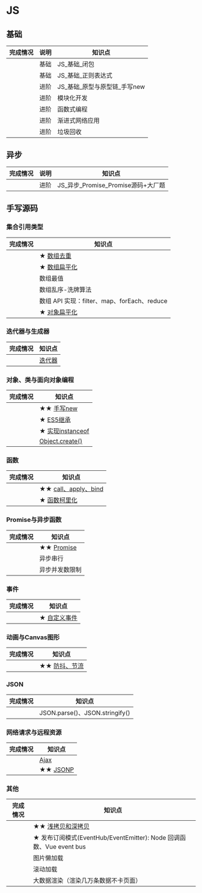# JS
## 基础

| 完成情况 | 说明 | 知识点 |
| - | - | - |
|   | 基础  | JS_基础_闭包 |
|   | 基础  | JS_基础_正则表达式 |
|   | 进阶  | JS_基础_原型与原型链_手写new |
|   | 进阶  | 模块化开发 |
|   | 进阶  | 函数式编程 |
|   | 进阶  | 渐进式网络应用 |
|   | 进阶  | 垃圾回收 |

## 异步

| 完成情况 | 说明 | 知识点 |
| - | - | - |
|   | 进阶 | JS_异步_Promise_Promise源码+大厂题 |

## 手写源码

### 集合引用类型

| 完成情况 | 知识点 |
| - | - |
|   | ★ [数组去重](https://github.com/XingRenEr/Front-end/blob/master/Javascript/%E6%89%8B%E5%86%99%E6%BA%90%E7%A0%81/%E5%85%B6%E4%BB%96.md#eleven) |
|   | ★ [数组扁平化](https://github.com/XingRenEr/Front-end/blob/master/Javascript/%E6%89%8B%E5%86%99%E6%BA%90%E7%A0%81/%E5%85%B6%E4%BB%96.md#night) |
|   | 数组最值 |
|   | 数组乱序-洗牌算法 |
|   | 数组 API 实现：filter、map、forEach、reduce |
|   | ★ [对象扁平化](https://github.com/XingRenEr/Front-end/blob/master/Javascript/%E6%89%8B%E5%86%99%E6%BA%90%E7%A0%81/%E5%85%B6%E4%BB%96.md#ten) |

### 迭代器与生成器

| 完成情况 | 知识点 |
| - | - |
|   | [迭代器](https://github.com/XingRenEr/Front-end/blob/master/Javascript/%E6%89%8B%E5%86%99%E6%BA%90%E7%A0%81/%E5%85%B6%E4%BB%96.md#seven) |

### 对象、类与面向对象编程

| 完成情况 | 知识点 |
| - | - |
|   | ★★ [手写new](https://github.com/XingRenEr/Front-end/blob/master/Javascript/%E6%89%8B%E5%86%99%E6%BA%90%E7%A0%81/new.md) |
|   | ★ [ES5继承](https://github.com/XingRenEr/Front-end/blob/master/Javascript/%E6%89%8B%E5%86%99%E6%BA%90%E7%A0%81/%E5%85%B6%E4%BB%96.md#four) |
|   | ★ [实现instanceof](https://github.com/XingRenEr/Front-end/blob/master/Javascript/%E6%89%8B%E5%86%99%E6%BA%90%E7%A0%81/%E5%85%B6%E4%BB%96.md#five) |
|   | [Object.create()](https://github.com/XingRenEr/Front-end/blob/master/Javascript/%E6%89%8B%E5%86%99%E6%BA%90%E7%A0%81/%E5%85%B6%E4%BB%96.md#three) |

### 函数

| 完成情况 | 知识点 |
| - | - |
|   | ★★ [call、apply、bind](https://github.com/XingRenEr/Front-end/blob/master/Javascript/%E6%89%8B%E5%86%99%E6%BA%90%E7%A0%81/Promise.md) |
|   | ★ [函数柯里化](https://github.com/XingRenEr/Front-end/blob/master/Javascript/%E6%89%8B%E5%86%99%E6%BA%90%E7%A0%81/%E5%85%B6%E4%BB%96.md#six) |

### Promise与异步函数

| 完成情况 | 知识点 |
| - | - |
|   | ★★ [Promise](https://github.com/XingRenEr/Front-end/blob/master/Javascript/%E6%89%8B%E5%86%99%E6%BA%90%E7%A0%81/Promise.md) |
|   | 异步串行|异步并行 |
|   | 异步并发数限制 |

### 事件

| 完成情况 | 知识点 |
| - | - |
|   | ★ [自定义事件](https://github.com/XingRenEr/Front-end/blob/master/Javascript/%E6%89%8B%E5%86%99%E6%BA%90%E7%A0%81/%E5%85%B6%E4%BB%96.md#two) |

### 动画与Canvas图形

| 完成情况 | 知识点 |
| - | - |
|   | ★★ [防抖、节流](https://github.com/XingRenEr/Front-end/blob/master/Javascript/%E6%89%8B%E5%86%99%E6%BA%90%E7%A0%81/%E9%98%B2%E6%8A%96%E5%92%8C%E8%8A%82%E6%B5%81.md) |

### JSON

| 完成情况 | 知识点 |
| - | - |
|   | JSON.parse()、JSON.stringify() |

### 网络请求与远程资源

| 完成情况 | 知识点 |
| - | - |
|   | [Ajax](https://github.com/XingRenEr/Front-end/blob/master/Javascript/%E6%89%8B%E5%86%99%E6%BA%90%E7%A0%81/%E5%85%B6%E4%BB%96.md#eight) |
|   | ★★ [JSONP](https://github.com/XingRenEr/Front-end/blob/master/Javascript/%E6%89%8B%E5%86%99%E6%BA%90%E7%A0%81/JSONP.md) |

### 其他

| 完成情况 | 知识点 |
| - | - |
|   | ★★ [浅拷贝和深拷贝](https://github.com/XingRenEr/Front-end/blob/master/Javascript/%E6%89%8B%E5%86%99%E6%BA%90%E7%A0%81/%E6%B5%85%E6%8B%B7%E8%B4%9D%E5%92%8C%E6%B7%B1%E6%8B%B7%E8%B4%9D.md) |
|   | ★ 发布订阅模式(EventHub/EventEmitter): Node 回调函数、Vue event bus |
|   | 图片懒加载 |
|   | 滚动加载 |
|   | 大数据渲染（渲染几万条数据不卡页面） |
